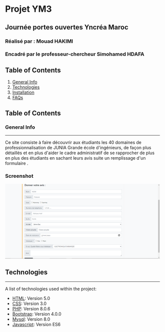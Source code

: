 # Projet YM3 
## Journée portes ouvertes Yncréa Maroc
### Réalisé par : Mouad HAKIMI
### Encadré par le professeur-chercheur Simohamed HDAFA

## Table of Contents
1. [General Info](#general-info)
2. [Technologies](#technologies)
3. [Installation](#installation)
4. [FAQs](#faqs)

## Table of Contents
<a name="general-info"></a>
### General Info
***
Ce site consiste à faire découvrir aux étudiants les 40 domaines de professionnalisation de JUNIA Grande école d'ingénieurs, de façon plus détaillés et en plus d'aider le cadre administratif de se rapprocher de plus en plus des étudiants en sachant leurs avis suite un remplissage d'un formulaire .
### Screenshot
![Image text](/Git_Screen/formulaire.PNG)

## Technologies
***
A list of technologies used within the project:
* [HTML](https://fr.wikipedia.org/wiki/HTML5): Version 5.0
* [CSS](https://fr.wikipedia.org/wiki/Feuilles_de_style_en_cascade#CSS3): Version 3.0
* [PHP](https://www.php.net/downloads): Version 8.0.6
* [Bootstrap](https://getbootstrap.com/docs/4.6/getting-started/introduction/): Version 4.0.0
* [Mysql](https://dev.mysql.com/doc/): Version 8.0
* [Javascript](https://www.javascript.com/): Version ES6